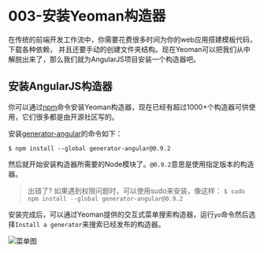 # 003-安装Yeoman构造器

在传统的前端开发工作流中，你需要花费很多时间为你的web应用搭建模板代码，下载各种依赖，
并且还要手动的创建文件夹结构。现在Yeoman可以把我们从中解脱出来了，那么我们就为AngularJS项目安装一个构造器吧。

## 安装AngularJS构造器

你可以通过[npm](https://www.npmjs.com/)命令安装Yeoman构造器，现在已经有超过1000+个构造器可供使用，它们很多都是由开源社区写的。

安装[generator-angular](https://www.npmjs.com/package/generator-angular)的命令如下：

```
$ npm install --global generator-angular@0.9.2
```

然后就开始安装构造器所需要的Node模块了。`@0.9.2`意思是使用指定版本的构造器。

> 出错了?
> 如果遇到权限问题时，可以使用sudo来安装，像这样：
> ```$ sudo npm install --global generator-angular@0.9.2```

安装完成后，可以通过Yeoman提供的交互式菜单搜索构造器，运行`yo`命令然后选择`Install a generator`来搜索已经发布的构造器。

![菜单图](http://yeoman.io/assets/img/codelab/image_4.168c.png)